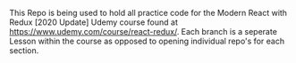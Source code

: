 This Repo is being used to hold all practice code for the Modern React with Redux [2020 Update] Udemy course
found at https://www.udemy.com/course/react-redux/.
Each branch is a seperate Lesson within the course as opposed to opening individual repo's for each section.